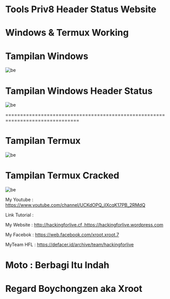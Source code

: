 # Tools Priv8 Header Status Website

# Windows & Termux Working

# Tampilan Windows
![be](https://raw.githubusercontent.com/boychongzen18/HeaderStatus/master/github.png)
# Tampilan Windows Header Status
![be](https://raw.githubusercontent.com/boychongzen18/HeaderStatus/master/github1.png)

===============================================================================

# Tampilan Termux
![be](https://raw.githubusercontent.com/boychongzen18/HeaderStatus/master/logoheader.jpg)
# Tampilan Termux Cracked
![be](https://raw.githubusercontent.com/boychongzen18/HeaderStatus/master/headerstatus.jpg)


My Youtube    : https://www.youtube.com/channel/UCKdOPQ_iIXcqK17PB_2RMdQ

Link Tutorial : 

My Website    : http://hackingforlive.cf,,https://hackingforlive.wordpress.com

My Facebok    : https://web.facebook.com/xroot.xroot.7

MyTeam HFL    : https://defacer.id/archive/team/hackingforlive

# Moto : Berbagi Itu Indah

# Regard Boychongzen aka Xroot
